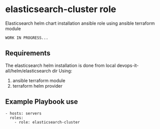 elasticsearch-cluster role
==========================

Elasticsearch helm chart installation ansible role using ansible terraform module

    WORK IN PROGRESS...

Requirements
------------

The elasticsearch helm installation is done from local devops-it-all/helm/elasticsearch dir
Using: 
1) ansible terraform module
2) terraform helm provider

Example Playbook use
--------------------

    - hosts: servers
      roles:
        - role: elasticsearch-cluster

